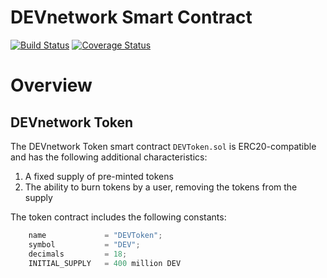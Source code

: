 # DEVnetwork Smart Contract
[![Build Status](https://travis-ci.org/devresearch/devnetwork-token.svg?branch=master)](https://travis-ci.org/devresearch/devnetwork-token)
[![Coverage Status](https://coveralls.io/repos/github/devresearch/devnetwork-token/badge.svg?branch=master)](https://coveralls.io/github/devresearch/devnetwork-token?branch=master)

# Overview

## DEVnetwork Token

The DEVnetwork Token smart contract `DEVToken.sol` is ERC20-compatible and has the following additional characteristics:

1. A fixed supply of pre-minted tokens
2. The ability to burn tokens by a user, removing the tokens from the supply

The token contract includes the following constants:

```javascript
    name             = "DEVToken";
    symbol           = "DEV";
    decimals         = 18;
    INITIAL_SUPPLY   = 400 million DEV
```